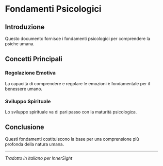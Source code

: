 # Fondamenti Psicologici

## Introduzione

Questo documento fornisce i fondamenti psicologici per comprendere la psiche umana.

## Concetti Principali

### Regolazione Emotiva

La capacità di comprendere e regolare le emozioni è fondamentale per il benessere umano.

### Sviluppo Spirituale

Lo sviluppo spirituale va di pari passo con la maturità psicologica.

## Conclusione

Questi fondamenti costituiscono la base per una comprensione più profonda della natura umana.

---

*Tradotto in italiano per InnerSight*
